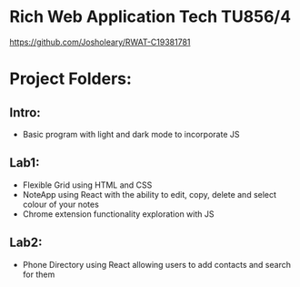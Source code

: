 # Rich Web Application Tech TU856/4

https://github.com/Josholeary/RWAT-C19381781

# Project Folders:

## Intro:

- Basic program with light and dark mode to incorporate JS

## Lab1:

- Flexible Grid using HTML and CSS
- NoteApp using React with the ability to edit, copy, delete and select colour of your notes
- Chrome extension functionality exploration with JS

## Lab2:

- Phone Directory using React allowing users to add contacts and search for them
